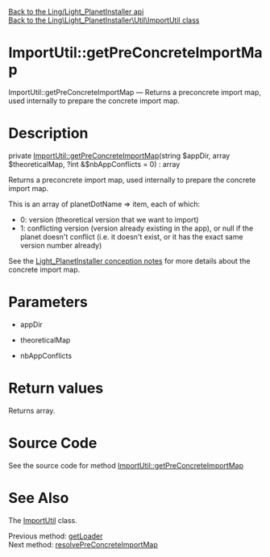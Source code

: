 [Back to the Ling/Light_PlanetInstaller api](https://github.com/lingtalfi/Light_PlanetInstaller/blob/master/doc/api/Ling/Light_PlanetInstaller.md)<br>
[Back to the Ling\Light_PlanetInstaller\Util\ImportUtil class](https://github.com/lingtalfi/Light_PlanetInstaller/blob/master/doc/api/Ling/Light_PlanetInstaller/Util/ImportUtil.md)


ImportUtil::getPreConcreteImportMap
================



ImportUtil::getPreConcreteImportMap — Returns a preconcrete import map, used internally to prepare the concrete import map.




Description
================


private [ImportUtil::getPreConcreteImportMap](https://github.com/lingtalfi/Light_PlanetInstaller/blob/master/doc/api/Ling/Light_PlanetInstaller/Util/ImportUtil/getPreConcreteImportMap.md)(string $appDir, array $theoreticalMap, ?int &$nbAppConflicts = 0) : array




Returns a preconcrete import map, used internally to prepare the concrete import map.

This is an array of planetDotName => item, each of which:

- 0: version (theoretical version that we want to import)
- 1: conflicting version (version already existing in the app), or null if the planet doesn't conflict (i.e. it doesn't exist, or it has the exact same version number already)

See the [Light_PlanetInstaller conception notes](https://github.com/lingtalfi/Light_PlanetInstaller/blob/master/doc/pages/conception-notes.md) for more details about the concrete import map.




Parameters
================


- appDir

    

- theoreticalMap

    

- nbAppConflicts

    


Return values
================

Returns array.








Source Code
===========
See the source code for method [ImportUtil::getPreConcreteImportMap](https://github.com/lingtalfi/Light_PlanetInstaller/blob/master/Util/ImportUtil.php#L896-L924)


See Also
================

The [ImportUtil](https://github.com/lingtalfi/Light_PlanetInstaller/blob/master/doc/api/Ling/Light_PlanetInstaller/Util/ImportUtil.md) class.

Previous method: [getLoader](https://github.com/lingtalfi/Light_PlanetInstaller/blob/master/doc/api/Ling/Light_PlanetInstaller/Util/ImportUtil/getLoader.md)<br>Next method: [resolvePreConcreteImportMap](https://github.com/lingtalfi/Light_PlanetInstaller/blob/master/doc/api/Ling/Light_PlanetInstaller/Util/ImportUtil/resolvePreConcreteImportMap.md)<br>

